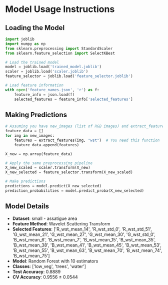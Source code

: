 # Model Usage Instructions

## Loading the Model
```python
import joblib
import numpy as np
from sklearn.preprocessing import StandardScaler
from sklearn.feature_selection import SelectKBest

# Load the trained model
model = joblib.load('trained_model.joblib')
scaler = joblib.load('scaler.joblib')
feature_selector = joblib.load('feature_selector.joblib')

# Load feature information
with open('feature_names.json', 'r') as f:
    feature_info = json.load(f)
    selected_features = feature_info['selected_features']
```

## Making Predictions
```python
# Assuming you have new_images (list of RGB images) and extract_features function
feature_data = []
for img in new_images:
    features = extract_features(img, "wst")  # You need this function
    feature_data.append(features)

X_new = np.array(feature_data)

# Apply the same preprocessing pipeline
X_new_scaled = scaler.transform(X_new)
X_new_selected = feature_selector.transform(X_new_scaled)

# Make predictions
predictions = model.predict(X_new_selected)
prediction_probabilities = model.predict_proba(X_new_selected)
```

## Model Details
- **Dataset**: small - assatigue area
- **Feature Method**: Wavelet Scattering Transform
- **Selected Features**: ['R_wst_mean_14', 'R_wst_std_0', 'R_wst_std_51', 'G_wst_mean_21', 'G_wst_mean_27', 'G_wst_mean_30', 'G_wst_std_0', 'B_wst_mean_6', 'B_wst_mean_7', 'B_wst_mean_15', 'B_wst_mean_35', 'B_wst_mean_38', 'B_wst_mean_41', 'B_wst_mean_45', 'B_wst_mean_53', 'B_wst_mean_55', 'B_wst_mean_63', 'B_wst_mean_70', 'B_wst_mean_74', 'B_wst_mean_75']
- **Model**: Random Forest with 10 estimators
- **Classes**: ['low_veg', 'trees', 'water']
- **Test Accuracy**: 0.8889
- **CV Accuracy**: 0.9556 ± 0.0544
